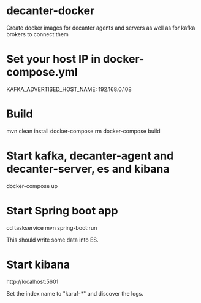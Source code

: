 # decanter-docker
Create docker images for decanter agents and servers as well as for kafka brokers to connect them

# Set your host IP in docker-compose.yml
KAFKA_ADVERTISED_HOST_NAME: 192.168.0.108

# Build
mvn clean install
docker-compose rm
docker-compose build

# Start kafka, decanter-agent and decanter-server, es and kibana
docker-compose up

# Start Spring boot app
cd taskservice
mvn spring-boot:run

This should write some data into ES.

# Start kibana
http://localhost:5601

Set the index name to "karaf-*" and discover the logs.

